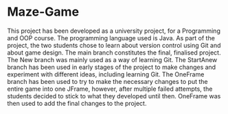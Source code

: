 # Maze-Game
This project has been developed as a university project, for a Programming and OOP course. The programming language used is Java.
As part of the project, the two students chose to learn about version control using Git and about game design. 
The main branch constitutes the final, finalised project.
The New branch was mainly used as a way of learning Git.
The StartAnew branch has been used in early stages of the project to make changes and experiment with different ideas, including learning Git.
The OneFrame branch has been used to try to make the necessary changes to put the entire game into one JFrame, however, after multiple failed attempts, the students decided to stick to what they developed until then.
OneFrame was then used to add the final changes to the project.
